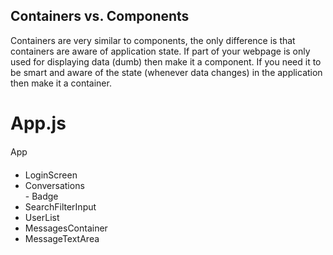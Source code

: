 ## Containers vs. Components

Containers are very similar to components, the only difference is that containers are aware of application state. If
part of your webpage is only used for displaying data (dumb) then make it a component. If you need it to be smart and
aware of the state (whenever data changes) in the application then make it a container.

# App.js
App
* LoginScreen
* Conversations  
		- Badge
* SearchFilterInput
* UserList
* MessagesContainer
* MessageTextArea
